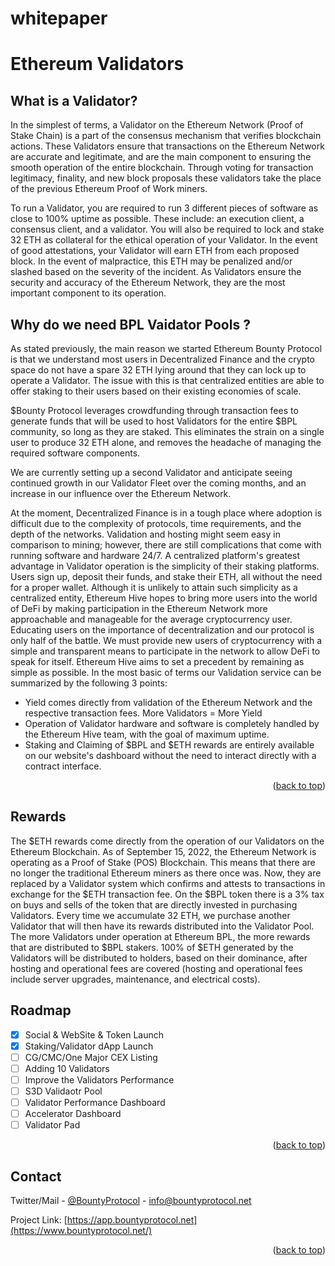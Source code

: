 # whitepaper

<a name="readme-top"></a>

<!-- ABOUT THE PROJECT -->
# Ethereum Validators
## What is a Validator?
In the simplest of terms, a Validator on the Ethereum Network (Proof of Stake Chain) is a part of the consensus mechanism that verifies blockchain actions. These Validators ensure that transactions on the Ethereum Network are accurate and legitimate, and are the main component to ensuring the smooth operation of the entire blockchain. Through voting for transaction legitimacy, finality, and new block proposals these validators take the place of the previous Ethereum Proof of Work miners.

To run a Validator, you are required to run 3 different pieces of software as close to 100% uptime as possible. These include: an execution client, a consensus client, and a validator. You will also be required to lock and stake 32 ETH as collateral for the ethical operation of your Validator. In the event of good attestations, your Validator will earn ETH from each proposed block. In the event of malpractice, this ETH may be penalized and/or slashed based on the severity of the incident. As Validators ensure the security and accuracy of the Ethereum Network, they are the most important component to its operation. 


## Why do we need BPL Vaidator Pools ?

As stated previously, the main reason we started Ethereum Bounty Protocol is that we understand most users in Decentralized Finance and the crypto space do not have a spare 32 ETH lying around that they can lock up to operate a Validator.
The issue with this is that centralized entities are able to offer staking to their users based on their existing economies of scale.

$Bounty Protocol leverages crowdfunding through transaction fees to generate funds that will be used to host Validators for the entire $BPL community, so long as they are staked. This eliminates the strain on a single user to produce 32 ETH alone, and removes the headache of managing the required software components.

We are currently setting up a second Validator and anticipate seeing continued growth in our Validator Fleet over the coming months, and an increase in our influence over the Ethereum Network.

At the moment, Decentralized Finance is in a tough place where adoption is difficult due to the complexity of protocols, time requirements, and the depth of the networks. Validation and hosting might seem easy in comparison to mining; however, there are still complications that come with running software and hardware 24/7. A centralized platform's greatest advantage in Validator operation is the simplicity of their staking platforms. Users sign up, deposit their funds, and stake their ETH, all without the need for a proper wallet. Although it is unlikely to attain such simplicity as a centralized entity, Ethereum Hive hopes to bring more users into the world of DeFi by making participation in the Ethereum Network more approachable and manageable for the average cryptocurrency user. Educating users on the importance of decentralization and our protocol is only half of the battle. We must provide new users of cryptocurrency with a simple and transparent means to participate in the network to allow DeFi to speak for itself. Ethereum Hive aims to set a precedent by remaining as simple as possible. In the most basic of terms our Validation service can be summarized by the following 3 points:
* Yield comes directly from validation of the Ethereum Network and the respective transaction fees.  More Validators = More Yield
* Operation of Validator hardware and software is completely handled by the Ethereum Hive team, with the goal of maximum uptime.
* Staking and Claiming of $BPL and $ETH rewards are entirely available on our website's dashboard without the need to interact directly with a contract interface.

<p align="right">(<a href="#readme-top">back to top</a>)</p>


## Rewards

The $ETH rewards come directly from the operation of our Validators on the Ethereum Blockchain. As of September 15, 2022, the Ethereum Network is operating as a Proof of Stake (POS) Blockchain. This means that there are no longer the traditional Ethereum miners as there once was. Now, they are replaced by a Validator system which confirms and attests to transactions in exchange for the $ETH transaction fee. On the $BPL token there is a 3% tax on buys and sells of the token that are directly invested in purchasing Validators. Every time we accumulate 32 ETH, we purchase another Validator that will then have its rewards distributed into the Validator Pool. The more Validators under operation at Ethereum BPL, the more rewards that are distributed to $BPL stakers. 100% of $ETH generated by the Validators will be distributed to holders, based on their dominance, after hosting and operational fees are covered (hosting and operational fees include server upgrades, maintenance, and electrical costs).

<!-- ROADMAP -->
## Roadmap

- [x] Social & WebSite & Token Launch
- [x] Staking/Validator dApp Launch
- [ ] CG/CMC/One Major CEX Listing
- [ ] Adding 10 Validators
- [ ] Improve the Validators Performance
- [ ] S3D Validaotr Pool
- [ ] Validator Performance Dashboard
- [ ] Accelerator Dashboard
- [ ] Validator Pad

<p align="right">(<a href="#readme-top">back to top</a>)</p>


<!-- CONTACT -->
## Contact

Twitter/Mail - [@BountyProtocol](https://twitter.com/BountyProtocol) - info@bountyprotocol.net

Project Link: [https://app.bountyprotocol.net](https://www.bountyprotocol.net/)

<p align="right">(<a href="#readme-top">back to top</a>)</p>




